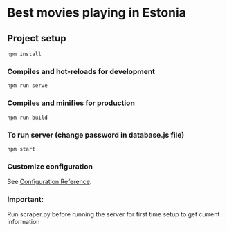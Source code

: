 # Best movies playing in Estonia

## Project setup
```
npm install
```

### Compiles and hot-reloads for development
```
npm run serve
```

### Compiles and minifies for production
```
npm run build
```

### To run server (change password in database.js file)
```
npm start
```

### Customize configuration
See [Configuration Reference](https://cli.vuejs.org/config/).

### Important: 
Run scraper.py before running the server for first time setup to get current information



